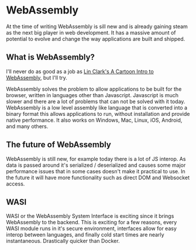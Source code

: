 # WebAssembly

At the time of writing WebAssembly is sill new and is already gaining steam as
the next big player in web development. It has a massive amount of potential
to evolve and change the way applications are built and shipped.

## What is WebAssembly?

I'll never do as good as a job as
[Lin Clark's A Cartoon Intro to WebAssembly](https://www.youtube.com/watch?v=HktWin_LPf4),
but I'll try.

WebAssembly solves the problem to allow applications to be built for the
browser, written in languages other than Javascript. Javascript is much slower
and there are a lot of problems that can not be solved with it today.
WebAssembly is a low level assembly like language that is converted into a
binary format this allows applications to run, without installation and provide
native performance. It also works on Windows, Mac, Linux, iOS, Android, and
many others.

## The future of WebAssembly

WebAssembly is still new, for example today there is a lot of JS interop. As
data is passed around it's serialized / deserialized and causes some major
performance issues that in some cases doesn't make it practical to use. In the
future it will have more functionality such as direct DOM and Websocket
access.

## WASI

WASI or the WebAssembly System Interface is exciting since it brings
WebAssembly to the backend. This is exciting for a few reasons, every WASI
module runs in it's secure environment, interfaces allow for easy interop
between languages, and finally cold start times are nearly instantaneous.
Drastically quicker than Docker.
